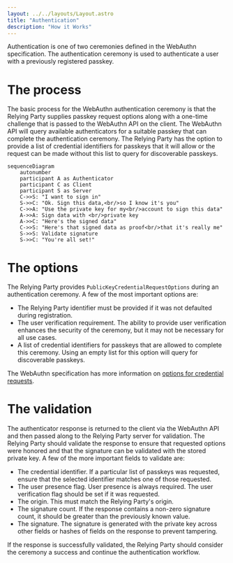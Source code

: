 ```yaml
---
layout: ../../layouts/Layout.astro
title: "Authentication"
description: "How it Works"
---
```


Authentication is one of two ceremonies defined in the WebAuthn specification. The authentication ceremony is used to authenticate a user with a previously registered passkey.

# The process
The basic process for the WebAuthn authentication ceremony is that the Relying Party supplies passkey request options along with a one-time challenge that is passed to the WebAuthn API on the client. The WebAuthn API will query available authenticators for a suitable passkey that can complete the authentication ceremony. The Relying Party has the option to provide a list of credential identifiers for passkeys that it will allow or the request can be made without this list to query for discoverable passkeys.

[//]: # (TODO : render diagram)
```mermaid
sequenceDiagram
    autonumber
    participant A as Authenticator
    participant C as Client
    participant S as Server
    C->>S: "I want to sign in"
    S->>C: "Ok. Sign this data,<br/>so I know it's you"
    C->>A: "Use the private key for my<br/>account to sign this data"
    A->>A: Sign data with <br/>private key
    A->>C: "Here's the signed data"
    C->>S: "Here's that signed data as proof<br/>that it's really me"
    S->>S: Validate signature
    S->>C: "You're all set!"
```

# The options
The Relying Party provides `PublicKeyCredentialRequestOptions` during an authentication ceremony. A few of the most important options are:

* The Relying Party identifier must be provided if it was not defaulted during registration.
* The user verification requirement. The ability to provide user verification enhances the security of the ceremony, but it may not be necessary for all use cases.
* A list of credential identifiers for passkeys that are allowed to complete this ceremony. Using an empty list for this option will query for discoverable passkeys.

The WebAuthn specification has more information on [options for credential requests](https://www.w3.org/TR/2021/WD-webauthn-3-20210427/#dictionary-assertion-options).

# The validation
The authenticator response is returned to the client via the WebAuthn API and then passed along to the Relying Party server for validation. The Relying Party should validate the response to ensure that requested options were honored and that the signature can be validated with the stored private key. A few of the more important fields to validate are:

* The credential identifier. If a particular list of passkeys was requested, ensure that the selected identifier matches one of those requested.
* The user presence flag. User presence is always required. The user verification flag should be set if it was requested.
* The origin. This must match the Relying Party's origin.
* The signature count. If the response contains a non-zero signature count, it should be greater than the previously known value.
* The signature. The signature is generated with the private key across other fields or hashes of fields on the response to prevent tampering.

If the response is successfully validated, the Relying Party should consider the ceremony a success and continue the authentication workflow.
